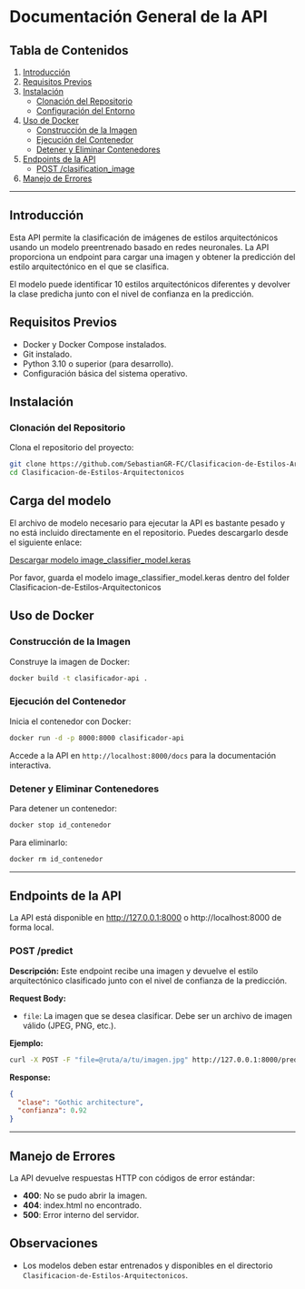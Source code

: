 
# Documentación General de la API

## Tabla de Contenidos
1. [Introducción](#introducción)
2. [Requisitos Previos](#requisitos-previos)
3. [Instalación](#instalación)
   - [Clonación del Repositorio](#clonación-del-repositorio)
   - [Configuración del Entorno](#configuración-del-entorno)
4. [Uso de Docker](#uso-de-docker)
   - [Construcción de la Imagen](#construcción-de-la-imagen)
   - [Ejecución del Contenedor](#ejecución-del-contenedor)
   - [Detener y Eliminar Contenedores](#detener-y-eliminar-contenedores)
5. [Endpoints de la API](#endpoints-de-la-api)
   - [POST /clasification_image](#post-clasification_image)
6. [Manejo de Errores](#manejo-de-errores)

---

## Introducción
Esta API permite la clasificación de imágenes de estilos arquitectónicos usando un modelo preentrenado basado en redes neuronales. La API proporciona un endpoint para cargar una imagen y obtener la predicción del estilo arquitectónico en el que se clasifica.

El modelo puede identificar 10 estilos arquitectónicos diferentes y devolver la clase predicha junto con el nivel de confianza en la predicción.

## Requisitos Previos
- Docker y Docker Compose instalados.
- Git instalado.
- Python 3.10 o superior (para desarrollo).
- Configuración básica del sistema operativo.

## Instalación

### Clonación del Repositorio
Clona el repositorio del proyecto:
```bash
git clone https://github.com/SebastianGR-FC/Clasificacion-de-Estilos-Arquitectonicos.git
cd Clasificacion-de-Estilos-Arquitectonicos
```
## Carga del modelo

El archivo de modelo necesario para ejecutar la API es bastante pesado y no está incluido directamente en el repositorio. Puedes descargarlo desde el siguiente enlace:
 
[Descargar modelo image_classifier_model.keras](https://drive.google.com/file/d/1dREOyT8R_ulfPpwcBnGdSY6yXRzWaUNb/view?usp=share_link)

Por favor, guarda el modelo image_classifier_model.keras dentro del folder Clasificacion-de-Estilos-Arquitectonicos
 
## Uso de Docker

### Construcción de la Imagen
Construye la imagen de Docker:
```bash
docker build -t clasificador-api .
```

### Ejecución del Contenedor
Inicia el contenedor con Docker:
```bash
docker run -d -p 8000:8000 clasificador-api
```
Accede a la API en `http://localhost:8000/docs` para la documentación interactiva.

### Detener y Eliminar Contenedores
Para detener un contenedor:
```bash
docker stop id_contenedor
```
Para eliminarlo:
```bash
docker rm id_contenedor
```

---

## Endpoints de la API

La API está disponible en http://127.0.0.1:8000 o http://localhost:8000 de forma local.

### POST /predict
**Descripción:** Este endpoint recibe una imagen y devuelve el estilo arquitectónico clasificado junto con el nivel de confianza de la predicción.

**Request Body:**
- `file`: La imagen que se desea clasificar. Debe ser un archivo de imagen válido (JPEG, PNG, etc.).

**Ejemplo:**
```bash
curl -X POST -F "file=@ruta/a/tu/imagen.jpg" http://127.0.0.1:8000/predict/
```

**Response:**
```json
{
  "clase": "Gothic architecture",
  "confianza": 0.92
}
```

---

## Manejo de Errores
La API devuelve respuestas HTTP con códigos de error estándar:
- **400**: No se pudo abrir la imagen.
- **404**: index.html no encontrado.
- **500**: Error interno del servidor.

## Observaciones

- Los modelos deben estar entrenados y disponibles en el directorio `Clasificacion-de-Estilos-Arquitectonicos`.
